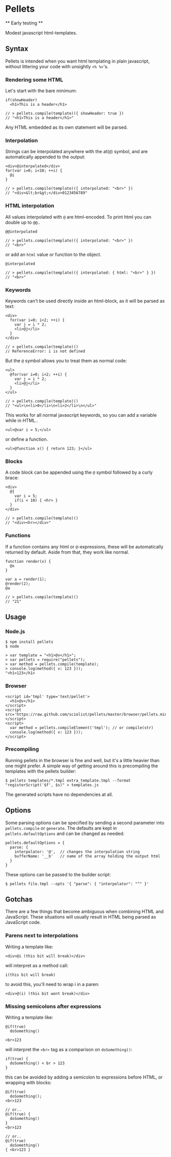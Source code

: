 
Pellets
=======================

** Early testing **

Modest javascript html-templates.

Syntax
-----------------------

Pellets is intended when you want html templating in plain javascript, without littering your code with unsightly `<% %>`'s.

### Rendering some HTML

Let's start with the bare minimum:

    if(showHeader)
      <h1>This is a header</h1>

    // > pellets.compile(template)({ showHeader: true })
    // "<h1>This is a header</h1>"

Any HTML embedded as its own statement will be parsed.

### Interpolation

Strings can be interpolated anywhere with the at(`@`) symbol, and are automatically appended to the output:

    <div>@interpolated</div>
    for(var i=0; i<10; ++i) {
      @i
    }

    // > pellets.compile(template)({ interpolated: "<br>" })
    // "<div>&lt;br&gt;</div>0123456789"

### HTML interpolation 

All values interpolated with `@` are html-encoded. To print html you can double up to `@@`..

    @@interpolated

    // > pellets.compile(template)({ interpolated: "<br>" })
    // "<br>"

or add an `html` value or function to the object.

    @interpolated

    // > pellets.compile(template)({ interpolated: { html: "<br>" } })
    // "<br>"

### Keywords

Keywords can't be used directly inside an html-block, as it will be parsed as text:

    <div>
      for(var i=0; i<2; ++i) {
        var j = i * 2;
        <li>@j</li>
      }
    </div>

    // > pellets.compile(template)()
    // ReferenceError: i is not defined


But the `@` symbol allows you to treat them as normal code:

    <ul>
      @for(var i=0; i<2; ++i) {
        var j = i * 2;
        <li>@j</li>
      }
    </ul>
    
    // > pellets.compile(template)()
    // "<ul>\n<li>0</li>\n<li>2</li>\n</ul>"

This works for all normal javascript keywords, so you can add a variable while in HTML..

    <ul>@var i = 5;</ul>

or define a function.

    <ul>@function x() { return 123; }</ul>

### Blocks

A code block can be appended using the `@` symbol followed by a curly brace:

    <div>
      @{
        var i = 5;
        if(i < 10) { <hr> }
      }
    </div>
 
    // > pellets.compile(template)()
    // "<div><hr></div>"

### Functions

If a function contains any html or `@`-expressions, these will be automatically returned by default. Aside from that, they work like normal.

    function render(x) {
      @x
    }

    var a = render(1);
    @render(2);
    @a
 
    // > pellets.compile(template)()
    // "21"

Usage
-----------------------

### Node.js

    $ npm install pellets
    $ node

    > var template = "<h1>@v</h1>";
    > var pellets = require("pellets");
    > var method = pellets.compile(template);
    > console.log(method({ v: 123 }));
    "<h1>123</h1>

### Browser

    <script id='tmpl' type='text/pellet'>
      <h1>@v</h1>
    </script>
    <script src='https://raw.github.com/sciolist/pellets/master/browser/pellets.min.js'></script>
    <script>
      var method = pellets.compileElement('tmpl'); // or compile(str)
      console.log(method({ v: 123 }));
    </script>

### Precompiling

Running pellets in the browser is fine and well, but it's a little heavier than one might prefer. 
A simple way of getting around this is precompiling the templates with the pellets builder:

    $ pellets templates/*.tmpl extra_template.tmpl --format "registerScript('$f', $s)" > templates.js

The generated scripts have no dependencies at all.

Options
-----------------------

Some parsing options can be specified by sending a second parameter into `pellets.compile` or `generate`.
The defaults are kept in `pellets.defaultOptions` and can be changed as needed:

    pellets.defaultOptions = {
      parse: {
        interpolator: '@',  // changes the interpolation string
        bufferName: '__b'   // name of the array holding the output html
      }
    }

These options can be passed to the builder script:

    $ pellets file.tmpl --opts '{ "parse": { "interpolator": "^" }'

Gotchas
-----------------------

There are a few things that become ambiguous when combining HTML and JavaScript. 
These situations will usually result in HTML being parsed as JavaScript code.

### Parens next to interpolations

Writing a template like:

    <div>@i (this bit will break)</div>

will interpret as a method call:

    i(this bit will break)

to avoid this, you'll need to wrap i in a paren:

    <div>@(i) (this bit wont break)</div>

### Missing semicolons after expressions

Writing a template like:

    @if(true)
      doSomething()

    <br>123

will interpret the `<br>` tag as a comparison on `doSomething()`:

    if(true) {
      doSomething() < br > 123
    }

this can be avoided by adding a semicolon to expressions before HTML, or wrapping with blocks:

    @if(true)
      doSomething();
    <br>123

    // or..
    @if(true) {
      doSomething()
    }
    <br>123

    // or..
    @if(true)
      doSomething()
    { <br>123 }



